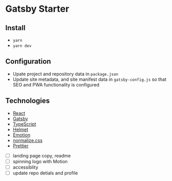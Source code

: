 # Gatsby Starter

## Install

- `yarn`
- `yarn dev`

## Configuration

- Upate project and repository data in `package.json`
- Update site metadata, and site manifest data in `gatsby-config.js` so that SEO and PWA functionality is configured

## Technologies

- [React](https://github.com/facebook/react)
- [Gatsby](https://github.com/gatsbyjs)
- [TypeScript](https://www.typescriptlang.org/)
- [Helmet](https://github.com/nfl/react-helmet)
- [Emotion](https://github.com/emotion-js/emotion)
- [normalize.css](https://github.com/necolas/normalize.css)
- [Prettier](https://prettier.io/)

- [ ] landing page copy, readme
- [ ] spinning logo with Motion
- [ ] accessiblity
- [ ] update repo detials and profile
